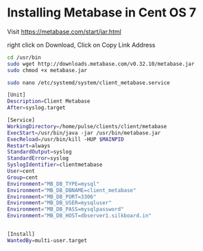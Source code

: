 # Installing Metabase in Cent OS 7 

Visit https://metabase.com/start/jar.html

right click on Download, Click on Copy Link Address

```sh
cd /usr/bin
sudo wget http://downloads.metabase.com/v0.32.10/metabase.jar
sudo chmod +x metabase.jar

sudo nano /etc/systemd/system/client_metabase.service
```

```sh
[Unit]
Description=Client Metabase
After=syslog.target

[Service]
WorkingDirectory=/home/pulse/clients/client/metabase
ExecStart=/usr/bin/java -jar /usr/bin/metabase.jar
ExecReload=/usr/bin/kill -HUP $MAINPID
Restart=always
StandardOutput=syslog
StandardError=syslog
SyslogIdentifier=clientmetabase
User=cent
Group=cent
Environment="MB_DB_TYPE=mysql"
Environment="MB_DB_DBNAME=client_metabase"
Environment="MB_DB_PORT=3306"
Environment="MB_DB_USER=mysqluser"
Environment="MB_DB_PASS=mysqlpassword"
Environment="MB_DB_HOST=dbserver1.silkboard.in"


[Install]
WantedBy=multi-user.target
```
